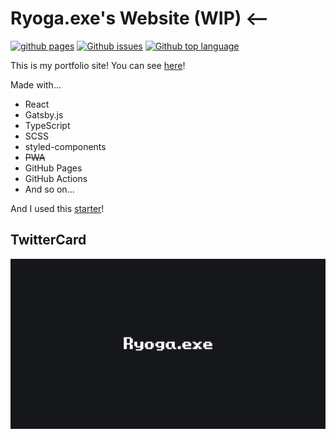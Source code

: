 # Ryoga.exe's Website (WIP) <--

[![github pages](https://github.com/Ryoga-exe/ryoga.dev/workflows/github%20pages/badge.svg)](https://github.com/Ryoga-exe/ryoga.dev/actions)
[![Github issues](https://img.shields.io/github/issues/ryoga-exe/ryoga.dev)](https://github.com/ryoga-exe/ryoga.dev/issues)
[![Github top language](https://img.shields.io/github/languages/top/ryoga-exe/ryoga.dev)](https://github.com/ryoga-exe/ryoga.dev/)

This is my portfolio site!
You can see [here](https://ryoga.dev)!

Made with...

- React
- Gatsby.js
- TypeScript
- SCSS
- styled-components
- ~~PWA~~
- GitHub Pages
- GitHub Actions
- And so on...

And I used this [starter](https://github.com/gatsbyjs/gatsby-starter-blog)!

## TwitterCard

![card](static/images/default.png)
